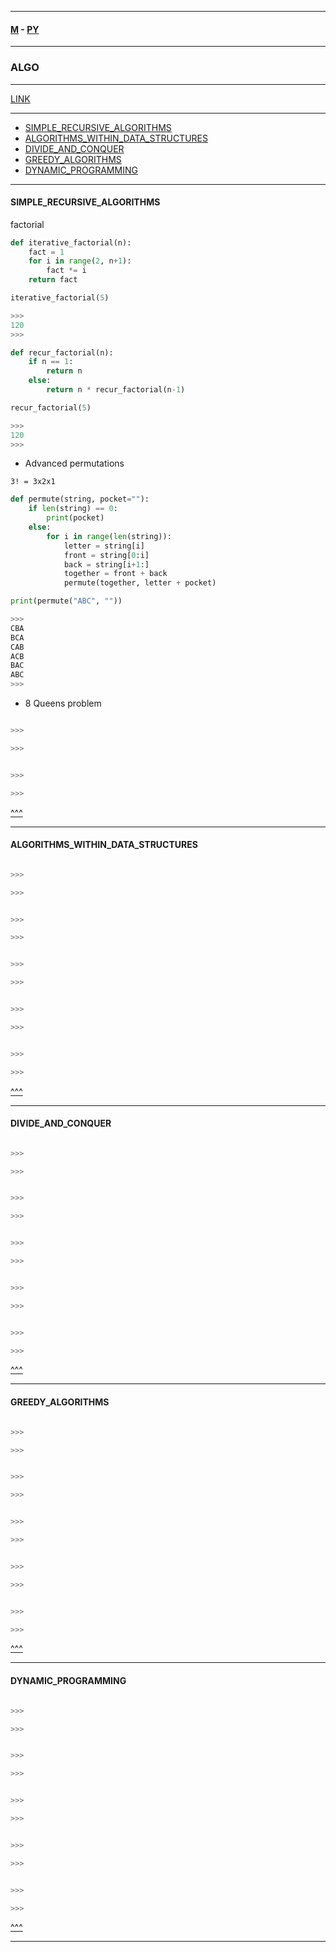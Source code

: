 
---

#### [M](https://github.com/ttltrk/TTT/blob/master/menu.md) - [PY](https://github.com/ttltrk/TTT/blob/master/PY/PY.md)

---

### ALGO

---

[LINK](https://www.youtube.com/watch?v=fW_OS3LGB9Q&t=764s)

---

* [SIMPLE_RECURSIVE_ALGORITHMS](#SIMPLE_RECURSIVE_ALGORITHMS)
* [ALGORITHMS_WITHIN_DATA_STRUCTURES](#ALGORITHMS_WITHIN_DATA_STRUCTURES)
* [DIVIDE_AND_CONQUER](#DIVIDE_AND_CONQUER)
* [GREEDY_ALGORITHMS](#GREEDY_ALGORITHMS)
* [DYNAMIC_PROGRAMMING](#DYNAMIC_PROGRAMMING)

---

#### SIMPLE_RECURSIVE_ALGORITHMS

factorial

```py
def iterative_factorial(n):
    fact = 1
    for i in range(2, n+1):
        fact *= i
    return fact

iterative_factorial(5)

>>>
120
>>>
```

```py
def recur_factorial(n):
    if n == 1:
        return n
    else:
        return n * recur_factorial(n-1)

recur_factorial(5)

>>>
120
>>>
```

- Advanced permutations

```
3! = 3x2x1
```

```py
def permute(string, pocket=""):
    if len(string) == 0:
        print(pocket)
    else:
        for i in range(len(string)):
            letter = string[i]
            front = string[0:i]
            back = string[i+1:]
            together = front + back
            permute(together, letter + pocket)

print(permute("ABC", ""))

>>>
CBA
BCA
CAB
ACB
BAC
ABC
>>>
```

- 8 Queens problem 

```py

>>>

>>>
```

```py

>>>

>>>
```

[^^^](#ALGO)

---

#### ALGORITHMS_WITHIN_DATA_STRUCTURES

```py

>>>

>>>
```

```py

>>>

>>>
```

```py

>>>

>>>
```

```py

>>>

>>>
```

```py

>>>

>>>
```

[^^^](#ALGO)

---

#### DIVIDE_AND_CONQUER

```py

>>>

>>>
```

```py

>>>

>>>
```

```py

>>>

>>>
```

```py

>>>

>>>
```

```py

>>>

>>>
```

[^^^](#ALGO)

---

#### GREEDY_ALGORITHMS

```py

>>>

>>>
```

```py

>>>

>>>
```

```py

>>>

>>>
```

```py

>>>

>>>
```

```py

>>>

>>>
```

[^^^](#ALGO)

---

#### DYNAMIC_PROGRAMMING

```py

>>>

>>>
```

```py

>>>

>>>
```

```py

>>>

>>>
```

```py

>>>

>>>
```

```py

>>>

>>>
```

[^^^](#ALGO)

---
